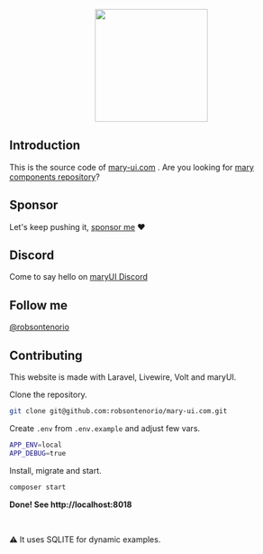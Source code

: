 <p align="center"><img width="200" src="public/mary.png"></p>

## Introduction

This is the source code of [mary-ui.com](https://mary-ui.com) . Are you looking for [mary components repository](https://github.com/robsontenorio/mary)?

## Sponsor

Let's keep pushing it, [sponsor me](https://github.com/sponsors/robsontenorio) ❤️

## Discord

Come to say hello on [maryUI Discord](https://discord.gg/c2Dv8T2X2s)

## Follow me

[@robsontenorio](https://twitter.com/robsontenorio)

## Contributing

This website is made with Laravel, Livewire, Volt and maryUI.

Clone the repository.

```bash
git clone git@github.com:robsontenorio/mary-ui.com.git
```

Create `.env` from `.env.example` and adjust few vars.

```bash
APP_ENV=local
APP_DEBUG=true
```

Install, migrate and start.

```bash
composer start
```

**Done! See http://localhost:8018**

<br>

:warning: It uses SQLITE for dynamic examples.
